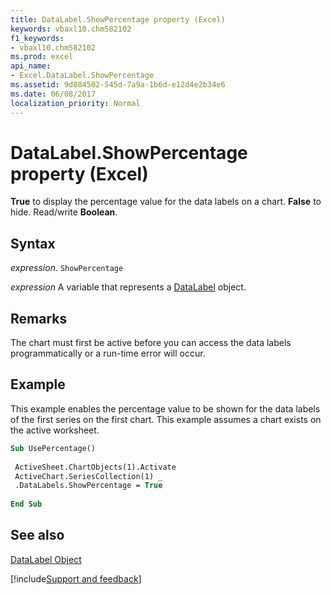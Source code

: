 ```yaml
---
title: DataLabel.ShowPercentage property (Excel)
keywords: vbaxl10.chm582102
f1_keywords:
- vbaxl10.chm582102
ms.prod: excel
api_name:
- Excel.DataLabel.ShowPercentage
ms.assetid: 9d084502-545d-7a9a-1b6d-e12d4e2b34e6
ms.date: 06/08/2017
localization_priority: Normal
---
```



# DataLabel.ShowPercentage property (Excel)

 **True** to display the percentage value for the data labels on a chart. **False** to hide. Read/write **Boolean**.


## Syntax

_expression_. `ShowPercentage`

_expression_ A variable that represents a [DataLabel](Excel.DataLabel-graph-property.md) object.


## Remarks

The chart must first be active before you can access the data labels programmatically or a run-time error will occur.


## Example

This example enables the percentage value to be shown for the data labels of the first series on the first chart. This example assumes a chart exists on the active worksheet.


```vb
Sub UsePercentage() 
 
 ActiveSheet.ChartObjects(1).Activate 
 ActiveChart.SeriesCollection(1) _ 
 .DataLabels.ShowPercentage = True 
 
End Sub
```


## See also


[DataLabel Object](Excel.DataLabel(object).md)

[!include[Support and feedback](~/includes/feedback-boilerplate.md)]